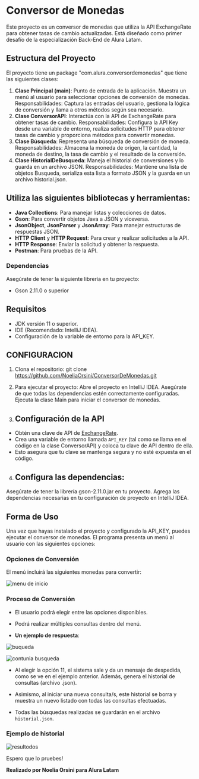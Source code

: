 # Conversor de Monedas

Este proyecto es un conversor de monedas que utiliza la API ExchangeRate para obtener tasas de cambio actualizadas.
Está diseñado como  primer desafío de la especialización Back-End de Alura Latam.

## Estructura del Proyecto

El proyecto tiene un package "com.alura.conversordemonedas" que tiene las siguientes clases:

1. **Clase Principal (main)**:
   Punto de entrada de la aplicación. Muestra un menú al usuario para seleccionar opciones de conversión de monedas.
   Responsabilidades: Captura las entradas del usuario, gestiona la lógica de conversión y llama a otros métodos según sea necesario.
2. **Clase ConversorAPI**:
   Interactúa con la API de ExchangeRate para obtener tasas de cambio.
   Responsabilidades: Configura la API Key desde una variable de entorno, realiza solicitudes HTTP para obtener tasas de cambio y proporciona métodos para convertir monedas.
3. **Clase Búsqueda**:
   Representa una búsqueda de conversión de moneda.
   Responsabilidades: Almacena la moneda de origen, la cantidad, la moneda de destino, la tasa de cambio y el resultado de la conversión.
4. **Clase HistorialDeBusqueda**:
   Maneja el historial de conversiones y lo guarda en un archivo JSON.
   Responsabilidades: Mantiene una lista de objetos Busqueda, serializa esta lista a formato JSON y la guarda en un archivo historial.json.

## Utiliza las siguientes bibliotecas y herramientas:

- **Java Collections**: Para manejar listas y colecciones de datos.
- **Gson**: Para convertir objetos Java a JSON y viceversa.
- **JsonObject**, **JsonParser** y **JsonArray**: Para manejar estructuras de respuestas JSON.
- **HTTP Client** y **HTTP Request**: Para crear y realizar solicitudes a la API.
- **HTTP Response**: Enviar la solicitud y obtener la respuesta.
- **Postman**: Para pruebas de la API.

### Dependencias

Asegúrate de tener la siguiente librería en tu proyecto:
- Gson 2.11.0 o superior

## Requisitos

- JDK versión 11 o superior.
- IDE (Recomendado: IntelliJ IDEA).
- Configuración de la variable de entorno para la API_KEY.

## CONFIGURACION
1. Clona el repositorio:
  git clone  https://github.com/NoeliaOrsini/ConversorDeMonedas.git

2. Para ejecutar el proyecto:
Abre el proyecto en IntelliJ IDEA.
Asegúrate de que todas las dependencias estén correctamente configuradas.
Ejecuta la clase Main para iniciar el conversor de monedas.

3. ## Configuración de la API

* Obtén una clave de API de [ExchangeRate](https://exchangerate-api.com/). 
* Crea una variable de entorno llamada `API_KEY` (tal como se llama en el código en la clase ConversorAPI) 
y coloca tu clave de API dentro de ella. 
* Esto asegura que tu clave se mantenga segura y no esté expuesta en el código.

4. ## Configura las dependencias:

Asegúrate de tener la librería gson-2.11.0.jar en tu proyecto.
Agrega las dependencias necesarias en tu configuración de proyecto en IntelliJ IDEA.


## Forma de Uso

Una vez que hayas instalado el proyecto y configurado la API_KEY, puedes ejecutar el conversor de monedas. 
El programa presenta un menú al usuario con las siguientes opciones:

### Opciones de Conversión

El menú incluirá las siguientes monedas para convertir:


![menu de inicio](https://github.com/user-attachments/assets/d56bc1ce-3ce1-4f5c-8c82-1417f252ed5f)


### Proceso de Conversión

- El usuario podrá elegir entre las opciones disponibles.
- Podrá realizar múltiples consultas dentro del menú.

- **Un ejemplo de respuesta**:

  
![buqueda](https://github.com/user-attachments/assets/856ed3bf-db89-4b59-933a-a4cf330af9c8)

![contunia busqueda](https://github.com/user-attachments/assets/25cde786-8918-4860-bfe6-e570a2cc27ce)

- Al elegir la opción 11, el sistema sale y da un mensaje de despedida, como se ve en el ejemplo anterior.
  Además, genera el historial de consultas (archivo .json).

-  Asimismo, al iniciar una nueva consulta/s,  este historial se borra y muestra un nuevo  listado con todas las consultas efectuadas.
  
- Todas las búsquedas realizadas se guardarán en el archivo `historial.json`.

### Ejemplo de historial 

![resultodos](https://github.com/user-attachments/assets/a26c5297-0cfe-4f8d-92ad-d99cf863097b)

Espero que lo pruebes! 

**Realizado por Noelia Orsini para Alura Latam**
